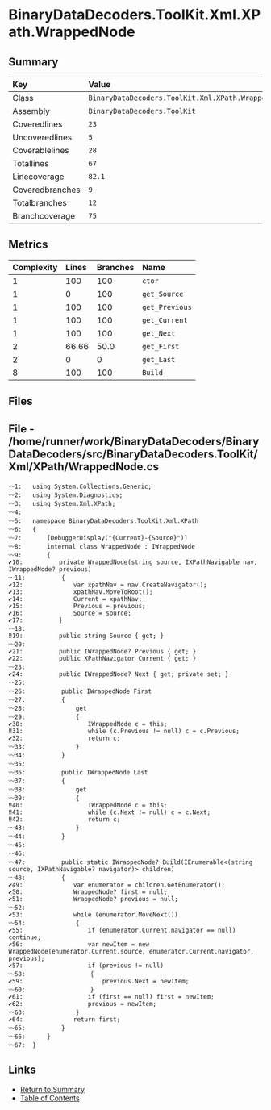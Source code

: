 ﻿# BinaryDataDecoders.ToolKit.Xml.XPath.WrappedNode

## Summary

| Key             | Value                                              |
| :-------------- | :------------------------------------------------- |
| Class           | `BinaryDataDecoders.ToolKit.Xml.XPath.WrappedNode` |
| Assembly        | `BinaryDataDecoders.ToolKit`                       |
| Coveredlines    | `23`                                               |
| Uncoveredlines  | `5`                                                |
| Coverablelines  | `28`                                               |
| Totallines      | `67`                                               |
| Linecoverage    | `82.1`                                             |
| Coveredbranches | `9`                                                |
| Totalbranches   | `12`                                               |
| Branchcoverage  | `75`                                               |

## Metrics

| Complexity | Lines | Branches | Name           |
| :--------- | :---- | :------- | :------------- |
| 1          | 100   | 100      | `ctor`         |
| 1          | 0     | 100      | `get_Source`   |
| 1          | 100   | 100      | `get_Previous` |
| 1          | 100   | 100      | `get_Current`  |
| 1          | 100   | 100      | `get_Next`     |
| 2          | 66.66 | 50.0     | `get_First`    |
| 2          | 0     | 0        | `get_Last`     |
| 8          | 100   | 100      | `Build`        |

## Files

## File - /home/runner/work/BinaryDataDecoders/BinaryDataDecoders/src/BinaryDataDecoders.ToolKit/Xml/XPath/WrappedNode.cs

```CSharp
〰1:   using System.Collections.Generic;
〰2:   using System.Diagnostics;
〰3:   using System.Xml.XPath;
〰4:   
〰5:   namespace BinaryDataDecoders.ToolKit.Xml.XPath
〰6:   {
〰7:       [DebuggerDisplay("{Current}-{Source}")]
〰8:       internal class WrappedNode : IWrappedNode
〰9:       {
✔10:          private WrappedNode(string source, IXPathNavigable nav, IWrappedNode? previous)
〰11:          {
✔12:              var xpathNav = nav.CreateNavigator();
✔13:              xpathNav.MoveToRoot();
✔14:              Current = xpathNav;
✔15:              Previous = previous;
✔16:              Source = source;
✔17:          }
〰18:  
‼19:          public string Source { get; }
〰20:  
✔21:          public IWrappedNode? Previous { get; }
✔22:          public XPathNavigator Current { get; }
〰23:  
✔24:          public IWrappedNode? Next { get; private set; }
〰25:  
〰26:          public IWrappedNode First
〰27:          {
〰28:              get
〰29:              {
✔30:                  IWrappedNode c = this;
‼31:                  while (c.Previous != null) c = c.Previous;
✔32:                  return c;
〰33:              }
〰34:          }
〰35:  
〰36:          public IWrappedNode Last
〰37:          {
〰38:              get
〰39:              {
‼40:                  IWrappedNode c = this;
‼41:                  while (c.Next != null) c = c.Next;
‼42:                  return c;
〰43:              }
〰44:          }
〰45:  
〰46:  
〰47:          public static IWrappedNode? Build(IEnumerable<(string source, IXPathNavigable? navigator)> children)
〰48:          {
✔49:              var enumerator = children.GetEnumerator();
✔50:              WrappedNode? first = null;
✔51:              WrappedNode? previous = null;
〰52:  
✔53:              while (enumerator.MoveNext())
〰54:              {
✔55:                  if (enumerator.Current.navigator == null) continue;
✔56:                  var newItem = new WrappedNode(enumerator.Current.source, enumerator.Current.navigator, previous);
✔57:                  if (previous != null)
〰58:                  {
✔59:                      previous.Next = newItem;
〰60:                  }
✔61:                  if (first == null) first = newItem;
✔62:                  previous = newItem;
〰63:              }
✔64:              return first;
〰65:          }
〰66:      }
〰67:  }
```

## Links

* [Return to Summary](Summary.md)
* [Table of Contents](../TOC.md)

